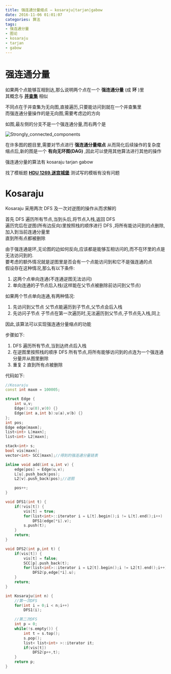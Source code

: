 ```yaml
---
title: 强连通分量缩点 — kosaraju|tarjan|gabow
date: 2016-11-06 01:01:07
categories: 算法
tags:
- 强连通分量
- 图论
- kosaraju
- tarjan
- gabow
---
```

# 强连通分量
如果两个点能够互相到达,那么说明两个点在一个 **强连通分量** (成 **环** )里  
其概念与 [**并查集**](/post/Algorithm/Union_Find.html) 相似  

不同点在于并查集为无向图,直接遍历,只要能访问到就在一个并查集里  
而强连通分量操作的是无向图,需要考虑边的方向  

如图,最左侧的分支不是一个强连通分量,而右两个是  

![Strongly_connected_components](/post/img/strongly_connected_components_1.png)

在许多图的题目里,需要对节点进行 **强连通分量缩点** 从而简化后续操作的复杂度  
缩点后,新的图是一个 **有向无环图(DAG)** ,因此可以使用其他算法进行其他的操作  

强连通分量的算法有 kosaraju tarjan gabow  

找了模板题 [**HDU 1269.迷宫城堡**](/post/HDU/1269.html) 测试写的模板有没有问题

<!--more-->

# Kosaraju
Kosaraju 采用两次 DFS 及一次对逆图的操作从而求解的   

首先 DFS 遍历所有节点,当到头后,将节点入栈,返回 DFS  
遍历完后在逆图(所有边反向)里按照栈的顺序进行 DFS ,将所有能访问到的点删除,加入到当前连通分量里  
直到所有点都被删除  

由于强连通是环,无论图的边如何反向,应该都是能够互相访问的,而不在环里的点是无法访问到的.  
要考虑的额外情况就是逆图里是否会有一个点能访问到和它不是强连通的点  
假设存在这种情况,那么有以下条件:
1. 这两个点单向连通(不连通逆图无法访问)
2. 单向连通的子节点后入栈(这样能在父节点被删除前访问到父节点)

如果两个节点单向连通,有两种情况: 
 1. 先访问到父节点
  父节点能遍历到子节点,父节点会后入栈
 2. 先访问子节点
  子节点在第一次遍历时,无法遍历到父节点,子节点先入栈,同上 

因此,该算法可以实现强连通分量缩点的功能  

步骤如下:
1. DFS 遍历所有节点,当到达终点后入栈
2. 在逆图里按照栈的顺序 DFS 所有节点,将所有能够访问到的点连为一个强连通分量并从图里删除
3. 重复 2 直到所有点被删除  

代码如下:

```cpp Kosaraju
//Kosaraju
const int maxm = 100005;

struct Edge {
    int u,v;
    Edge():u(0),v(0) {}
    Edge(int a,int b):u(a),v(b) {}
};
int pos;
Edge edge[maxm];
list<int> L[maxn];
list<int> L2[maxn];

stack<int> s;
bool vis[maxn];
vector<int> SCC[maxn];//得到的强连通分量链表

inline void add(int u,int v) {
    edge[pos] = Edge(u,v);
    L[u].push_back(pos);
    L2[v].push_back(pos);//逆图

    pos++;
}

void DFS1(int t) {
    if(!vis[t]) {
        vis[t] = true;
        for(list<int>::iterator i = L[t].begin();i != L[t].end();i++)
            DFS1(edge[*i].v);
        s.push(t);
    }
    return;
}

void DFS2(int p,int t) {
    if(vis[t]) {
        vis[t] = false;
        SCC[p].push_back(t);
        for(list<int>::iterator i = L2[t].begin();i != L2[t].end();i++)
            DFS2(p,edge[*i].u);
    }
    return;
}

int Kosaraju(int n) {
    //第一次DFS
    for(int i = 0;i < n;i++)
        DFS1(i);

    //第二次DFS
    int p = 0;
    while(!s.empty()) {
        int t = s.top();
        s.pop();
        list< list<int> >::iterator it;
        if(vis[t])
            DFS2(p++,t);
    }
    return p;
}
```
